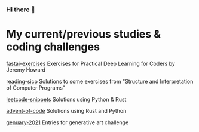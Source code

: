 ### Hi there 👋

<!--
**grt-pretender/grt-pretender** is a ✨ _special_ ✨ repository because its `README.md` (this file) appears on your GitHub profile.

Here are some ideas to get you started:

- 🔭 I’m currently working on ...
- 🌱 I’m currently learning ...
- 👯 I’m looking to collaborate on ...
- 🤔 I’m looking for help with ...
- 💬 Ask me about ...
- 📫 How to reach me: ...
- 😄 Pronouns: ...
- ⚡ Fun fact: ...
-->
# My current/previous studies & coding challenges

[fastai-exercises](https://github.com/grt-pretender/fastai-exercises/) Exercises for Practical Deep Learning for Coders by Jeremy Howard

[reading-sicp](https://github.com/grt-pretender/reading-sicp/) Solutions to some exercises from "Structure and Interpretation of Computer Programs"

[leetcode-snippets](https://github.com/grt-pretender/leetcode-snippets/) Solutions using Python & Rust

[advent-of-code](https://github.com/grt-pretender/advent-of-code/) Solutions using Rust and Python

[genuary-2021](https://github.com/grt-pretender/genuary-2021/) Entries for generative art challenge


